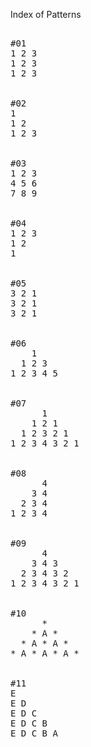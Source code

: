 Index of Patterns   
<pre>

#01  
1 2 3  
1 2 3   
1 2 3  


#02  
1  
1 2  
1 2 3   


#03  
1 2 3  
4 5 6   
7 8 9  


#04  
1 2 3   
1 2  
1  
 

#05  
3 2 1  
3 2 1  
3 2 1  


#06  
    1    
  1 2 3    
1 2 3 4 5      


#07  
      1   
    1 2 1   
  1 2 3 2 1    
1 2 3 4 3 2 1   


#08    
      4   
    3 4    
  2 3 4    
1 2 3 4    


#09    
      4         
    3 4 3     
  2 3 4 3 2      
1 2 3 4 3 2 1      


#10    
      *      
    * A *      
  * A * A *    
* A * A * A *     


#11  
E  
E D  
E D C  
E D C B  
E D C B A  



</pre>